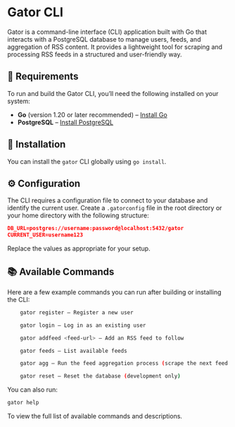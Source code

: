 # Gator CLI

Gator is a command-line interface (CLI) application built with Go that interacts with a PostgreSQL database to manage users, feeds, and aggregation of RSS content. It provides a lightweight tool for scraping and processing RSS feeds in a structured and user-friendly way.


## 🚀 Requirements

To run and build the Gator CLI, you’ll need the following installed on your system:

- **Go** (version 1.20 or later recommended) – [Install Go](https://golang.org/doc/install)
- **PostgreSQL** – [Install PostgreSQL](https://www.postgresql.org/download/)



## 🔧 Installation

You can install the `gator` CLI globally using `go install`.



## ⚙️ Configuration

The CLI requires a configuration file to connect to your database and identify the current user. Create a `.gatorconfig` file in the root directory or your home directory with the following structure:

```json
DB_URL=postgres://username:password@localhost:5432/gator
CURRENT_USER=username123
```

Replace the values as appropriate for your setup.



## 📚 Available Commands

Here are a few example commands you can run after building or installing the CLI:

```bash
    gator register – Register a new user

    gator login – Log in as an existing user

    gator addfeed <feed-url> – Add an RSS feed to follow

    gator feeds – List available feeds

    gator agg – Run the feed aggregation process (scrape the next feed and display item titles)

    gator reset – Reset the database (development only)
```

You can also run:

```bash
gator help
```

To view the full list of available commands and descriptions.